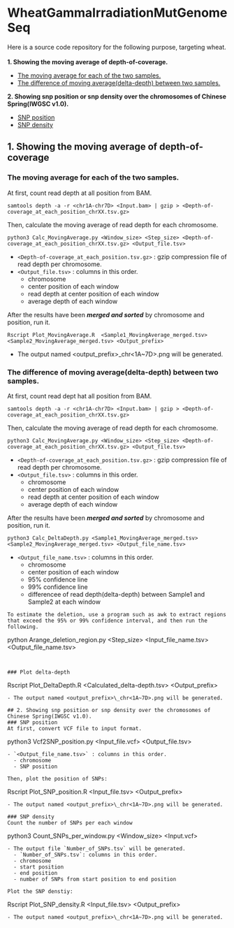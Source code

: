# WheatGammaIrradiationMutGenomeSeq
Here is a source code repository for the following purpose, targeting wheat.  
 <br>
**1. Showing the moving average of depth-of-coverage.**
 - [The moving average for each of the two samples.](https://github.com/ShoyaKomura/WheatGammaIrradiationMutGenomeSeq/blob/main/README.md#plot-the-moving-average-for-each-of-the-two-samples)
 - [The difference of moving average(delta-depth) between two samples.](https://github.com/ShoyaKomura/WheatGammaIrradiationMutGenomeSeq/blob/main/README.md#plot-delta-depth-of-two-samples)

  **2. Showing snp position or snp density over the chromosomes of Chinese Spring(IWGSC v1.0).**
 - [SNP position](https://github.com/ShoyaKomura/WheatGammaIrradiationMutGenomeSeq/blob/main/README.md#plot-snp-position)
 - [SNP density](https://github.com/ShoyaKomura/WheatGammaIrradiationMutGenomeSeq/blob/main/README.md#plot-snp-density)

## 1. Showing the moving average of depth-of-coverage
### The moving average for each of the two samples. 
At first, count read depth at all position from BAM.
```
samtools depth -a -r <chr1A-chr7D> <Input.bam> | gzip > <Depth-of-coverage_at_each_position_chrXX.tsv.gz> 
```
Then, calculate the moving average of read depth for each chromosome.
```
python3 Calc_MovingAverage.py <Window_size> <Step_size> <Depth-of-coverage_at_each_position_chrXX.tsv.gz> <Output_file.tsv>
```
- `<Depth-of-coverage_at_each_position.tsv.gz>` : gzip compression file of read depth per chromosome.  
- `<Output_file.tsv>` : columns in this order.
  - chromosome
  - center position of each window
  - read depth at center position of each window
  - average depth of each window

After the results have been **_merged and sorted_** by chromosome and position, run it.
```
Rscript Plot_MovingAverage.R  <Sample1_MovingAverage_merged.tsv> <Sample2_MovingAverage_merged.tsv> <Output_prefix>
```
- The output named <output_prefix>\_chr<1A~7D>.png will be generated.

### The difference of moving average(delta-depth) between two samples.
At first, count read dept hat all position from BAM.
```
samtools depth -a -r <chr1A-chr7D> <Input.bam> | gzip > <Depth-of-coverage_at_each_position_chrXX.tsv.gz> 
```
Then, calculate the moving average of read depth for each chromosome.
```
python3 Calc_MovingAverage.py <Window_size> <Step_size> <Depth-of-coverage_at_each_position_chrXX.tsv.gz> <Output_file.tsv>
```
- `<Depth-of-coverage_at_each_position.tsv.gz>` : gzip compression file of read depth per chromosome.  
- `<Output_file.tsv>` : columns in this order.
  - chromosome
  - center position of each window
  - read depth at center position of each window
  - average depth of each window

After the results have been **_merged and sorted_** by chromosome and position, run it.
```
python3 Calc_DeltaDepth.py <Sample1_MovingAverage_merged.tsv> <Sample2_MovingAverage_merged.tsv> <Output_file_name.tsv>
```
- `<Output_file_name.tsv>` : columns in this order.
  - chromosome
  - center position of each window
  - 95% confidence line
  - 99% confidence line
  - differencee of read depth(delta-depth) between Sample1 and Sample2 at each window
```
To estimate the deletion, use a program such as awk to extract regions that exceed the 95% or 99% confidence interval, and then run the following.
```
python Arange_deletion_region.py <Step_size> <Input_file_name.tsv> <Output_file_name.tsv>
```


### Plot delta-depth
```
Rscript Plot_DeltaDepth.R <Calculated_delta-depth.tsv> <Output_prefix>
```
- The output named <output_prefix>\_chr<1A~7D>.png will be generated.

## 2. Showing snp position or snp density over the chromosomes of Chinese Spring(IWGSC v1.0).
### SNP position
At first, convert VCF file to input format.
```
python3 Vcf2SNP_position.py <Input_file.vcf> <Output_file.tsv>
```
- `<Output_file_name.tsv>` : columns in this order.
  - chromosome
  - SNP position 

Then, plot the position of SNPs:
```
Rscript Plot_SNP_position.R <Input_file.tsv> <Output_prefix>
```
- The output named <output_prefix>\_chr<1A~7D>.png will be generated.

### SNP density
Count the number of SNPs per each window
```
python3 Count_SNPs_per_window.py <Window_size> <Input.vcf>
```
- The output file `Number_of_SNPs.tsv` will be generated.
  - `Number_of_SNPs.tsv`: columns in this order.
  - chromosome
  - start position
  - end position
  - number of SNPs from start position to end position

Plot the SNP denstiy:
```
Rscript Plot_SNP_density.R <Input_file.tsv> <Output_prefix>
```
- The output named <output_prefix>\_chr<1A~7D>.png will be generated.
